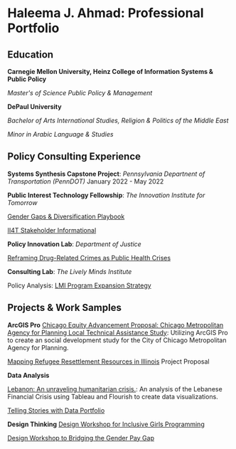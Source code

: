 # Haleema J. Ahmad: Professional Portfolio


## Education
**Carnegie Mellon University, Heinz College of Information Systems & Public Policy**

*Master's of Science Public Policy & Management*


**DePaul University**

*Bachelor of Arts International Studies, Religion & Politics of the Middle East*

*Minor in Arabic Language & Studies*


## Policy Consulting Experience
**Systems Synthesis Capstone Project**: *Pennsylvania Departnent of Transportation (PennDOT)*
January 2022 - May 2022


**Public Interest Technology Fellowship**: *The Innovation Institute for Tomorrow*

[Gender Gaps & Diversification Playbook](https://www.canva.com/design/DAEmkS9BtuU/fgV_YuALYy16GBwVhZw16Q/view?utm_content=DAEmkS9BtuU&utm_campaign=designshare&utm_medium=link&utm_source=publishsharelink)

[II4T Stakeholder Informational](https://www.canva.com/design/DAEg5AJui2Q/qpI_qi6z1FHIqCR2wsmFaw/view?utm_content=DAEg5AJui2Q&utm_campaign=designshare&utm_medium=link&utm_source=publishsharelink)


**Policy Innovation Lab**: *Department of Justice*

[Reframing Drug-Related Crimes as Public Health Crises](https://www.canva.com/design/DAE9pDxPhSU/uiR_tbEvqxWpDuQEg-FwWA/view?utm_content=DAE9pDxPhSU&utm_campaign=designshare&utm_medium=link&utm_source=publishsharelink)


**Consulting Lab**: *The Lively Minds Institute*

Policy Analysis: [LMI Program Expansion Strategy](https://www.canva.com/design/DAEePWJKlbk/3zfYhG0ZDSA0tHYDz3w5gw/view?utm_content=DAEePWJKlbk&utm_campaign=designshare&utm_medium=link&utm_source=publishsharelink)

## Projects & Work Samples

**ArcGIS Pro** 
[Chicago Equity Advancement Proposal: Chicago Metropolitan Agency for Planning Local Technical Assistance Study](https://storymaps.arcgis.com/stories/63bbe67bea0541bd80379f3723d3b74a): Utilizing ArcGIS Pro to create an social development study for the City of Chicago Metropolitan Agency for Planning. 


[Mapping Refugee Resettlement Resources in Illinois](https://www.canva.com/design/DAEg5AJui2Q/qpI_qi6z1FHIqCR2wsmFaw/view?utm_content=DAEg5AJui2Q&utm_campaign=designshare&utm_medium=link&utm_source=publishsharelink) Project Proposal


**Data Analysis**

[Lebanon: An unraveling humanitarian crisis.](https://preview.shorthand.com/GTJGVgN8AGG8TgSj): An analysis of the Lebanese Financial Crisis using Tableau and Flourish to create data visualizations. 


[Telling Stories with Data Portfolio](https://haleemaahmad.github.io/Telling-Stories-w-Data/)


**Design Thinking** 
[Design Workshop for Inclusive Girls Programming](https://www.canva.com/design/DAEg5AJui2Q/qpI_qi6z1FHIqCR2wsmFaw/view?utm_content=DAEg5AJui2Q&utm_campaign=designshare&utm_medium=link&utm_source=publishsharelink)


[Design Workshop to Bridging the Gender Pay Gap](https://www.canva.com/design/DAEg5AJui2Q/qpI_qi6z1FHIqCR2wsmFaw/view?utm_content=DAEg5AJui2Q&utm_campaign=designshare&utm_medium=link&utm_source=publishsharelink)
